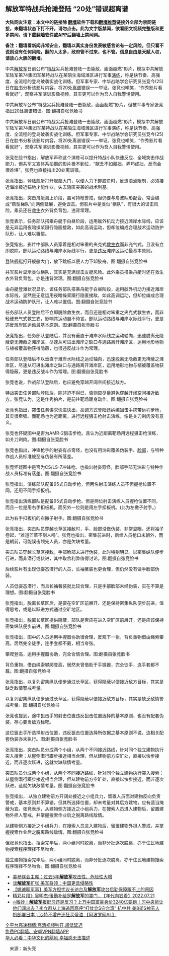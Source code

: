  <!-- 面包屑导航 --> <h2>解放军特战兵抢滩登陆 “20处”错误超离谱</h2> <p class="notice"><b>大陆网友注意：本文中的链接除 <a href="https://github.com/bannedbook/fanqiang" >翻墙</a>软件下载和<a href="https://github.com/killgcd/justmysocks/blob/master/README.md">翻墙推荐</a>链接外全部为禁网链接，未翻墙状态下打不开，请勿点击。此为文字版禁闻，欲看图文视频完整版和更多禁闻，请下载<a href="https://github.com/bannedbook/fanqiang">翻墙软件或APP</a>后翻墙上禁闻网。</p><p>备注：翻墙看新闻非常安全，翻墙以真实身份发表敏感言论有一定风险，但只看不说则没有任何风险，翻的人太多，政府管不过来，也不管。信息自由是天赋人权，请放心大胆的翻墙。</b></p>  <div class="entry"> <p id="summary">中共<a href="https://www.bannedbook.org/bnews/tag/%e8%a7%a3%e6%94%be%e5%86%9b/" class="st_tag internal_tag" rel="tag" title="标签 解放军 下的日志">解放军</a>日前公布“<a href="https://www.bannedbook.org/bnews/tag/%E7%89%B9%E6%88%98/" class="st_tag internal_tag" rel="tag" title="标签 特战 下的日志">特战</a>尖兵抢滩登陆一击毙敌，画面超燃”影片，模拟中共解放军陆军第74集团军某特战队在某陌生海域滩区进行军事<a href="https://www.bannedbook.org/bnews/tag/%E6%BC%94%E7%BB%83/" class="st_tag internal_tag" rel="tag" title="标签 演练 下的日志">演练</a>，称是快节奏、高强度、全流程的登岛破袭实战化训练。但军事专家、中华战略学会研究员张竞今(25)日在<a href="https://www.bannedbook.org/bnews/tag/%e8%84%b8%e4%b9%a6/" class="st_tag internal_tag" rel="tag" title="标签 脸书 下的日志">脸书</a>分析该影片内容，将20处<a href="https://www.bannedbook.org/bnews/tag/%E7%A6%BB%E8%B0%B1/" class="st_tag internal_tag" rel="tag" title="标签 离谱 下的日志">离谱</a>错误一一举证。张竞也嘲笑，“作秀影片看看就好”，观察共军演训影像视频，其实更可以作为吾人自我警惕使用。</p> <p id="conimg">中共解放军公布“特战尖兵抢滩登陆一击毙敌，画面超燃”影片，但被军事专家张竞指出20处离谱错误。图:翻摄自张竞脸书</p> <p>中共解放军日前公布“特战尖兵抢滩登陆一击毙敌，画面超燃”影片，模拟中共解放军陆军第74集团军某特战队在某陌生海域滩区进行军事演练，称是快节奏、高强度、全流程的登岛破袭实战化训练。但军事专家、中华战略学会研究员张竞今(25)日在脸书分析该影片内容，将20处离谱错误一一举证。张竞也嘲笑，“作秀影片看看就好”，观察共军演训影像视频，其实更可以作为吾人自我警惕使用。</p> <p>张竞在脸书指出，解放军声称这个演练可以提升特战小队快速反应、全域突击作战能力，但共军文宣体系拍摄的影片极不到位，“献丑不如藏拙，弄巧成拙，反而会很难堪”。张竞也直接指出20处离谱错。</p> <p>张竞指出，登陆舰艇打开舰艏大门，以便人力下卸胶舟时，反遭浪涌限制，必须接近海岸极近锚地才能作业，失去隐匿突袭的战术利基。</p> <p>张竞指出，突击舟艇海上阶段，虽可持枪警戒，但仍要与舟波队形配合，常会编成“燕型梯队”向两侧延展，避免误击。但影片中是类似“横队”，有很大的误击风险。乘员还在<a href="https://www.bannedbook.org/bnews/tag/%E6%95%91%E7%94%9F/" class="st_tag internal_tag" rel="tag" title="标签 救生 下的日志">救生</a>衣外背负背包，违背常理。</p> <p>张竞表示，任务部队搭乘舟艇于白昼阶段，运用舷外机动力接近滩岸水际线，应该是无异运用夜暗操桨蹑行隐匿接敌，如此高调运动，但却位编成合理战术运动防护队形，让人难以置信。</p> <p>张竞指出，影片中部队人员穿着是相对笨重的夹克式<a href="https://www.bannedbook.org/bnews/tag/%e6%95%91%e7%94%9f%e8%a1%a3/" class="st_tag internal_tag" rel="tag" title="标签 救生衣 下的日志">救生衣</a>而非充气式，且没有立即脱除。部队运动路线与滩岸水际线平行，更是<a href="https://www.bannedbook.org/bnews/tag/%E8%BF%9D%E5%8F%8D/" class="st_tag internal_tag" rel="tag" title="标签 违反 下的日志">违反</a>滩岸区运动最基本原则。</p> <p>登陆舰艇打开舰艏大门，放下跳板以便人力下卸胶舟。图:翻摄自张竞脸书</p> <p>共军影片显示类似横队，其实是充满误击友艇风险。此外乘员搭乘舟艇时还在救生衣外背负背包，亦是违背常理。图:翻摄自张竞脸书</p> <p>由舟艇登滩状况显示，该任务部队搭乘舟艇于白昼阶段，运用舷外机动力接近滩岸水际线，显然是无意运用夜暗操桨蹑行隐匿接敌，如此高调运动，但却位编成合理战术运动防护队形，让人难以置信。图:翻摄自张竞脸书</p>  <p>任务部队人员登陆后不立即脱除救生衣，而且还是相对笨重之夹克式救生衣，而非轻便充气式救生衣，影响其运动自不待言。部队运动路线与滩岸水际线平行，更是违反滩岸区运动最基本原则。图:翻摄自张竞脸书</p> <p>张竞指出，任务部队登陆后，并没有垂直于滩岸水际线之运动轴向，迅速脱离无隐蔽更无掩蔽之滩岸区，尽速从可进出滩岸之缺口与通路离开滩岸区，运用地形地物与植被覆盖物获得隐蔽，也很违反战斗作为常理。</p> <p>任务部队登陆后不以垂直于滩岸水际线之运动轴向，迅速脱离无隐蔽更无掩蔽之滩岸区，尽速从可进出滩岸之缺口与通路离开滩岸区，运用地形地物与植被覆盖物获得隐蔽，更是违反战斗作为常理。图:翻摄自张竞脸书</p> <p>张竞也说，作战部队登陆后，也应避免穿越开阔空间接近敌方。</p> <p>特战突击任务部队登陆后，除非迫不得已，否则应尽量避免穿越开阔空间接近敌方。张竞认为，这是作秀拍片，是前往靶场暖身动作。图:翻摄自张竞脸书</p> <p>张竞也指出，突击任务讲求快进快出，高调方式登陆还纳编狙击手携带远程步枪，其实很牵强。而靶场也为近距离，进行远程狙击枪射击演练，像是关刀剁肉没有意义。</p> <p>张竞也怀疑图中是否为AMR-2狙击步枪。且认为近距离靶场用远程狙击枪演练，如关刀剁肉。图:翻摄自张竞脸书</p> <p>张竞也指出，冲锋枪手的射姿有点奇怪，也没有用油彩覆盖伪装手、<a href="https://www.bannedbook.org/bnews/tag/%E8%84%B8%E9%83%A8/" class="st_tag internal_tag" rel="tag" title="标签 脸部 下的日志">脸部</a>，与特种作战人员标准被至与伪装有所落差。</p> <p>张竞怀疑图中是否为CS/LS-7冲锋枪。也指出射姿奇怪，脸部手部无油彩与特种作战人员标准有落差。图:翻摄自张竞脸书</p> <p>张竞指出，演练部队配备95式自动步枪，但两名射击演练人员不但握枪位置不同，还用不同手扣扳机。</p> <p>张竞指出演练部队是配备95式自动步枪。但是两位射击演练人员握枪位置不同，而且一位是用右手扣板机，而另外一位则是用左手扣板机。(此为左撇子射手。)</p>  <p>此为右手扣扳机的右撇子射手。图:翻摄自张竞脸书</p> <p>张竞指出，突击队员穿越长草区接敌时，手、脸部没做伪装，非常显眼，还将袖子卷起，“难道芒草不割人吗”。张竞也指出，密集前进时，后续人员枪口未朝外，而是朝前，可能误击领先人员，亦是欠缺考量。</p> <p>突击队员穿越长草区接敌，手部脸部未进行伪装，此时特别明显。以密集纵队便步行进，而非潜行或伏进，其中取舍利弊值得讨论。图:翻摄自张竞脸书</p> <p>后续影片有出现低姿态潜行的人员，长袖著装也更合理，但仍然没有做手脸部伪装。</p> <p>人员低姿态潜行，而且长袖著装就比较合理，只是手部脸部未经伪装，实在不算是理想。图:翻摄自张竞脸书</p> <p>张竞指出，脱离长草区后，是要在空旷区前展开、还是保持密集纵队便步前进，值得思考，或是以跃进方式通过空旷地区。</p> <p>张竞指出，脱离长草区提供隐蔽，部队是否应在进入空旷区前展开，还是应该保持密集纵队便步前进。图:翻摄自张竞脸书</p> <p>张竞指出，图中的人员运用手握器协助很合理，反观下一张，背负重物借由绳索攀高，居然完全徒手，连手套都不戴，相当夸张。</p> <p>攀爬登高，运用手握器协助，完全合情合理。图:翻摄自张竞脸书</p> <p>背负重物，借由绳索攀爬登高，居然未曾借助于手握器，完全徒手，连手套都不戴。图:翻摄自张竞脸书</p> <p>张竞指出，以复列密集纵队便步通过长草区，获得隐蔽以便接近敌方目标，其实是缺乏敌情警戒考量。</p>  <p>以复列密集纵队便步通过长草区，获得隐蔽以便接近敌方目标，其实是缺乏敌情警戒考量。图:翻摄自张竞脸书</p> <p>张竞也提到，途中狙击手的射击位置违反狙击位置选择的基本原则，也没有配套伪装，存心要当敌方标靶。</p> <p>这位狙击手所选择射击位置，违反狙击位置选择所依据之基本原则不说，连相关配套伪装亦未执行。图:翻摄自张竞脸书</p> <p>张竞指出，突击队员分成两个小组，从两个不同接近路线，针对同个独立建物执行突入搜索；从屋侧潜行蹑步接近相当合理，但从建物前方空旷处，直接以快步接近，而非逐次跃进，这就欠缺敌情考量。</p> <p>突击队员分成两个小组，从两个不同接近路线，针对同个独立建物执行突入搜索；从屋侧潜行蹑步接近相当合理，但从建物前方空旷处，直接以快步接近，而非逐次跃进，这就欠缺敌情考量。图:翻摄自张竞脸书</p> <p>张竞指出，.从独立建物前方开阔处接近之小组兵力，留置人员面对建物反向负责警戒，基本原则并不算错，但其所选择位置，却未考量对其后方建物，应有适当掩蔽为宜。张竞表示，从建物侧方接近之小组兵力，在搜索人员进入建物后，留置建物外担人警戒，并掌握搜索作业后之脱离路线敌情。</p> <p>从建物侧方接近之小组兵力，在搜索人员进入建物后，留置建物外担人警戒，并掌握搜索作业后之脱离路线敌情。图:翻摄自张竞脸书</p> <p>但张竞也指出，搜索完毕后，两小组同时脱离，而非分批逐次脱离，亦于住民地建物搜索程序理择不尽吻合。</p> <p>独立建物搜索完毕后，两小组同时脱离，而非分批逐次脱离，亦于住民地建物搜索程序理择不尽吻合。图:翻摄自张竞脸书</p> <div id="taboola-mid-1"></div>  <ul class='op-related-articles' title='相关阅读'> <li><a href='https://www.bannedbook.org/bnews/cnnews/20220724/1762530.html' target='_blank'>美参联会主席：过去5年<b>解放军</b>攻击性、危险性大增</a></li> <li><a href='https://www.bannedbook.org/bnews/ssgc/20220724/1762522.html' target='_blank'>谈<b>解放军</b>扩张 美军将领：中国更具侵略性</a></li> <li><a href='https://www.bannedbook.org/bnews/bannedvideo/20220724/1762344.html' target='_blank'>【姚诚聊军事】美军方担忧议长访台及<b>解放军</b>攻台后勤保障跟不上的原因</a></li> <li><a href='https://www.bannedbook.org/bnews/taiwannews/20220721/1761348.html' target='_blank'>精彩片段》吴明杰:後勤补给是<b>解放军</b>的罩门...【年代向钱看】2022.07.21</a></li> <li><a href='https://www.bannedbook.org/bnews/bannedvideo/20220720/1760540.html' target='_blank'>🔥微妙！<b>解放军</b>报挺习还是反习？上万中国富豪身价3240亿要跑！习中央能让他们润出去？李立群从上海逃回高呼“打仗会S守台湾” 抗中共 美8架S神无人机部署日本；沙特不增产还狂买俄油 【阿波罗网AL】</a></li> </ul> <p class="texttj"> <a href="https://github.com/bannedbook/fanqiang/wiki/V2ray%E6%9C%BA%E5%9C%BA" target="_blank">全平台高速翻墙:高清视频秒开,超低延迟</a><br/> <a href="https://github.com/bannedbook/fanqiang/wiki/%E7%A6%81%E9%97%BB%E7%BD%91%E5%AE%89%E5%8D%93%E7%BF%BB%E5%A2%99%E6%96%B0%E9%97%BBAPP" target="_blank">免费PC翻墙、安卓VPN翻墙APP</a><br/> <a href="https://www.bannedbook.org/bnews/comments/20220220/1694796.html" target="_blank">华人必看：中华文化的飓风 幸福感无法描述</a> </p><p class="src-info">　来源：新头壳 </p> <a name='sharetosocial'></a>  <div style="margin-bottom:5px;padding-bottom:5px;clear:both"> <div id="archive-pix-1" class="banner-ads"> <!-- AuctionX Display platform tag START --> <div id="27602x728x90x621x_ADSLOT1" clicktrack="%%CLICK_URL_ESC%%"></div>  <!-- AuctionX Display platform tag END --> </div> <div id="archive-pix-2" class="banner-ads"> <!-- AuctionX Display platform tag START --> <div id="27556x300x250x621x_ADSLOT1" clicktrack="%%CLICK_URL_ESC%%" style="margin:0 auto;text-align:center"></div>  <!-- AuctionX Display platform tag END --> </div> </div>  <div id="archive-pix-1" class="banner-ads"> <!-- AuctionX Display platform tag START --> <div id="27603x728x90x621x_ADSLOT1" clicktrack="%%CLICK_URL_ESC%%"></div>  <!-- AuctionX Display platform tag END --> </div> </div><!--END ENTRY--> 